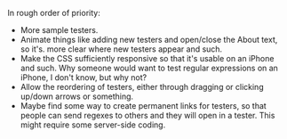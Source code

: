In rough order of priority:

- More sample testers.
- Animate things like adding new testers and open/close the About text, so it's.
  more clear where new testers appear and such.
- Make the CSS sufficiently responsive so that it's usable on an iPhone and
  such. Why someone would want to test regular expressions on an iPhone, I don't
  know, but why not?
- Allow the reordering of testers, either through dragging or clicking up/down
  arrows or something.
- Maybe find some way to create permanent links for testers, so that people can
  send regexes to others and they will open in a tester. This might require some
  server-side coding.
